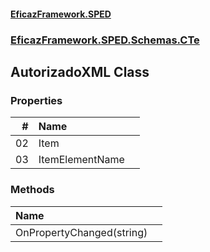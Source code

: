 #### [EficazFramework.SPED](EficazFrameworkSPED.md 'EficazFramework SPED')
### [EficazFramework.SPED.Schemas.CTe](EficazFramework.SPED.Schemas.CTe.md 'EficazFramework.SPED.Schemas.CTe')

## AutorizadoXML Class
### Properties

| # | Name | |
| ---: | :--- | :--- |
| 02 | Item |  |
| 03 | ItemElementName |  |
### Methods

| Name | |
| :--- | :--- |
| OnPropertyChanged(string) |  |
